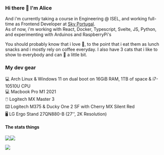 ### Hi there 👋 I'm Alice

And i'm currently taking a course in Engineering @ ISEL, and working full-time as Frontend Developer at [Sky Portugal](https://www.linkedin.com/company/skyportugal?originalSubdomain=pt).  
As of now, i'm working with React, Docker, Typescript, Svelte, JS, Python, and experimenting with Arduinos and RaspberryPi's

You should probably know that i love 🍄, to the point that i eat them as lunch snacks and i mostly rely on coffee everyday. I also have 3 cats that i like to show to everybody and can 🥁 a little bit.

### My dev gear

💻 Arch Linux & Windows 11 on dual boot on 16GiB RAM, 1TB of space & i7-10510U CPU  
💻 Macbook Pro M1 2021  
🖱️ Logitech MX Master 3  
⌨️ Logitech M375 & Ducky One 2 SF with Cherry MX Silent Red  
🖥️ LG Ergo Stand 27QN880-B (27'', 2K Resolution)

#### The stats things

![](https://github-readme-stats.vercel.app/api?username=alicescfernandes&show_icons=true&locale=en)![](https://github-readme-stats.vercel.app/api/top-langs?username=alicescfernandes&show_icons=true&locale=en&layout=compact)

![](https://www.google-analytics.com/collect?v=1&t=event&tid=UA-100869248-2&cid=555&ec=github&ea=pageview&el=profile&ev=1)
